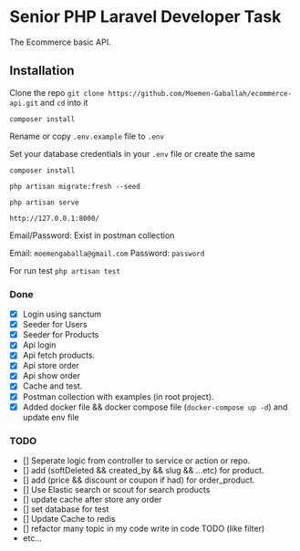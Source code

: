 # Senior PHP Laravel Developer Task
The Ecommerce basic API.


## Installation

Clone the repo `git clone https://github.com/Moemen-Gaballah/ecommerce-api.git` and `cd` into it

`composer install`

Rename or copy `.env.example` file to `.env`

Set your database credentials in your `.env` file or create the same

`composer install`

`php artisan migrate:fresh --seed`

`php artisan serve`

`http://127.0.0.1:8000/`

Email/Password: Exist in postman collection

Email: `moemengaballa@gmail.com`
Password: `password`


For run test 
`php artisan test
`

### Done

- [x] Login using sanctum
- [x] Seeder for Users
- [x] Seeder for Products
- [x] Api login
- [x] Api fetch products.
- [x] Api store order
- [x] Api show order
- [x] Cache and test.
- [x] Postman collection with examples (in root project).
- [x] Added docker file && docker compose file (`docker-compose up -d`) and update env file

### TODO
- [] Seperate logic from controller to service or action or repo.
- [] add (softDeleted && created_by && slug && ...etc) for product.
- [] add (price && discount or coupon if had) for order_product.
- [] Use Elastic search or scout for search products
- [] update cache after store any order
- [] set database for test
- [] Update Cache to redis
- [] refactor many topic in my code write in code TODO (like filter)
- etc...


